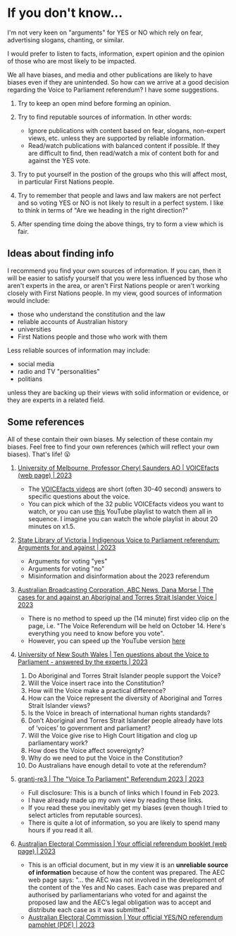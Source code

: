 # If you don't know...

I'm not very keen on "arguments" for YES or NO which rely on fear, advertising slogans, chanting, or similar.

I would prefer to listen to facts, information, expert opinion and the opinion of those who are most likely
to be impacted.

We all have biases, and media and other publications are likely to have biases even if they are unintended. So
how can we arrive at a good decision regarding the Voice to Parliament referendum? I have some suggestions.

1. Try to keep an open mind before forming an opinion.

1. Try to find reputable sources of information. In other words:
   - Ignore publications with content based on fear, slogans, non-expert views, etc. unless they are
     supported by reliable information.
   - Read/watch publications with balanced content if possible. If they are difficult to find, then
     read/watch a mix of content both for and against the YES vote.

1. Try to put yourself in the postion of the groups who this will affect most, in particular First Nations people.

1. Try to remember that people and laws and law makers are not perfect and so voting YES or NO is not likely
   to result in a perfect system. I like to think in terms of "Are we heading in the right direction?"

1. After spending time doing the above things, try to form a view which is fair.


## Ideas about finding info

I recommend you find your own sources of information. If you can, then it will be easier to satisfy
yourself that you were less influenced by those who aren't experts in the area, or aren't First Nations
people or aren't working closely with First Nations people. In my view, good sources of information
would include:

- those who understand the constitution and the law
- reliable accounts of Australian history
- universities
- First Nations people and those who work with them

Less reliable sources of information may include:
- social media
- radio and TV "personalities"
- politians

unless they are backing up their views with solid information or evidence, or they are experts in
a related field.


## Some references

All of these contain their own biases. My selection of these contain my biases. Feel free to find your
own references (which will reflect your own biases). That's life! 😮

1. [University of Melbourne, Professor Cheryl Saunders AO | VOICEfacts (web page) | 2023](https://www.unimelb.edu.au/voice/voicefacts)
   - The [VOICEfacts videos](https://www.unimelb.edu.au/voice/voicefacts/voice-facts-1st-series/voicefacts-videos)
     are short (often 30-40 second) answers to specific questions about the voice.
   - You can pick which of the 32 public VOICEfacts videos you want to watch, or you can use
     [this](https://www.youtube.com/playlist?list=PLhOObpoQndRmwcXPvddSgZWKBt4ewtBJF) YouTube playlist to
     watch them all in sequence. I imagine you can watch the whole playlist in about 20 minutes on x1.5.

1. [State Library of Victoria | Indigenous Voice to Parliament referendum: Arguments for and against | 2023](https://guides.slv.vic.gov.au/voice/forandagainst)
   - Arguments for voting "yes"
   - Arguments for voting "no"
   - Misinformation and disinformation about the 2023 referendum

1. [Australian Broadcasting Corporation, ABC News, Dana Morse | The cases for and against an Aboriginal and Torres Strait Islander Voice | 2023](https://www.abc.net.au/news/2023-08-30/voice-to-parliament-yes-no-cases/102788518)
   - There is no method to speed up the (14 minute) first video clip on the page, i.e.
     "The Voice Referendum will be held on October 14. Here's everything you need to know before you vote".
   - However, you can speed up the YouTube version [here](https://www.youtube.com/watch?v=RCnv3G0rDLo)

1. [University of New South Wales | Ten questions about the Voice to Parliament - answered by the experts | 2023](https://www.unsw.edu.au/news/2023/06/ten-questions-about-the-voice-to-parliament---answered-by-the-ex)
   1.  Do Aboriginal and Torres Strait Islander people support the Voice?
   2.  Will the Voice insert race into the Constitution?
   3.  How will the Voice make a practical difference?
   4.  How can the Voice represent the diversity of Aboriginal and Torres Strait Islander views?
   5.  Is the Voice in breach of international human rights standards?
   6.  Don’t Aboriginal and Torres Strait Islander people already have lots of ‘voices’ to government and parliament?
   7.  Will the Voice give rise to High Court litigation and clog up parliamentary work?
   8.  How does the Voice affect sovereignty?
   9.  Why do we need to put the Voice in the Constitution?
   10. Do Australians have enough detail to vote at the referendum?

1. [grantj-re3 | The "Voice To Parliament" Referendum 2023 | 2023](VoiceToParliamentReferendum.md)
   - Full disclosure: This is a bunch of links which I found in Feb 2023.
   - I have already made up my own view by reading these links.
   - If you read these you inevitably get my biases (even though I tried to select articles from reputable sources).
   - There is quite a lot of information, so you are likely to spend many hours if you read it all.

1. [Australian Electoral Commission | Your official referendum booklet (web page) | 2023](https://www.aec.gov.au/referendums/learn/your-official-referendum-booklet.html)
   - This is an official document, but in my view it is an **unreliable source of information** because of
     how the content was prepared. The AEC web page says:
     "... the AEC was not involved in the development of the content of the Yes and No cases. Each case was prepared and authorised by parliamentarians who voted for and against the proposed law and the AEC’s legal obligation was to accept and distribute each case as it was submitted."
   - [Australian Electoral Commission | Your official YES/NO referendum pamphlet (PDF) | 2023](https://www.aec.gov.au/referendums/files/pamphlet/your-official-yes-no-referendum-pamphlet.pdf)

